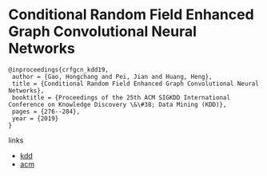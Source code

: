 # Conditional Random Field Enhanced Graph Convolutional Neural Networks

```
@inproceedings{crfgcn_kdd19,
 author = {Gao, Hongchang and Pei, Jian and Huang, Heng},
 title = {Conditional Random Field Enhanced Graph Convolutional Neural Networks},
 booktitle = {Proceedings of the 25th ACM SIGKDD International Conference on Knowledge Discovery \&\#38; Data Mining (KDD)},
 pages = {276--284},
 year = {2019}
}
```

links
- [kdd](https://www.kdd.org/kdd2019/accepted-papers/view/conditional-random-field-enhanced-graph-convolutional-neural-networks)
- [acm](https://dl.acm.org/citation.cfm?id=3292500.3330888)
